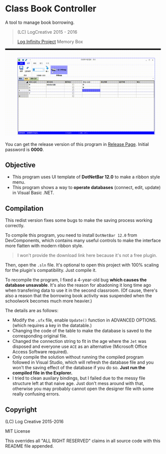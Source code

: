 # Class Book Controller

A tool to manage book borrowing.

> (LC) LogCreative 2015 - 2016
> 
> [Log Infinity Project](https://github.com/LogCreative/LogInfinity) Memory Box

![](program.gif)

You can get the release version of this program in [Release Page](https://github.com/LogCreative/ClassBookController/releases). Initial password is **0000**.

## Objective

- This program uses UI template of **DotNetBar 12.0** to make a ribbon style menu.
- This program shows a way to **operate databases** (connect, edit, update) in Visual Basic .NET.

## Compilation

This redist version fixes some bugs to make the saving process working correctly.

To compile this program, you need to install `DotNetBar 12.0` from DevComponents, which contains many useful controls to make the interface more flatten with modern ribbon style.

> I won't provide the download link here because it's not a free plugin.

Then, open the `.sln` file. It's optional to open this project with 100% scaling for the plugin's compatibility. Just compile it.

To recompile the program, I fixed a 4-year-old bug **which causes the database unsavable**. It's also the reason for abadoning it long time ago when transfering data to use it in the second classroom. (Of cause, there's also a reason that the borrowing book activity was suspended when the schoolwork becomes much more heavier.)

The details are as follows:
- Modify the `.sfx` file, enable `Update()` function in ADVANCED OPTIONS. (which requires a key in the datatable.)
- Changing the code of the table to make the database is saved to the corresponding original file.
- Changed the connection string to fit in the age where the `Jet` was disposed and everyone use `ACE` as an alternative (Microsoft Office Access Software required).
- Only compile the solution without running the compiled program followed in Visual Studio, which will refresh the database file and you won't the saving effect of the database if you do so. **Just run the compiled file in the Explorer.**
- I tried to clean auxilary bindings, but I failed due to the messy file structure left at that naive age. Just don't mess around with that, otherwise you may probably cannot open the designer file with some really confusing errors.

## Copyright

(LC) Log Creative 2015-2016

MIT License

This overrides all "ALL RIGHT RESERVED" claims in all source code with this README file appended.